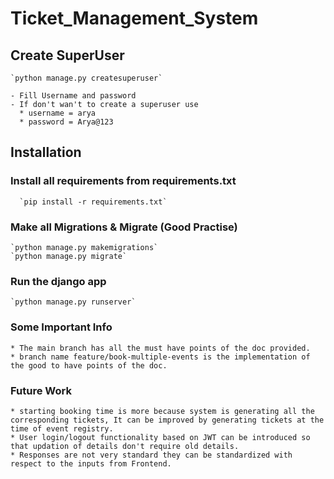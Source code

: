 # Ticket_Management_System

## Create SuperUser 
    `python manage.py createsuperuser` 
    
    - Fill Username and password  
    - If don't wan't to create a superuser use 
      * username = arya
      * password = Arya@123
    
## Installation 

 ### Install all requirements from requirements.txt 
      `pip install -r requirements.txt`
      
 ### Make all Migrations & Migrate (Good Practise) 
    `python manage.py makemigrations`
    `python manage.py migrate`
    
### Run the django app 
    `python manage.py runserver`
### Some Important Info 
    * The main branch has all the must have points of the doc provided. 
    * branch name feature/book-multiple-events is the implementation of the good to have points of the doc.
    
### Future Work 
    * starting booking time is more because system is generating all the corresponding tickets, It can be improved by generating tickets at the time of event registry.
    * User login/logout functionality based on JWT can be introduced so that updation of details don't require old details.
    * Responses are not very standard they can be standardized with respect to the inputs from Frontend.
    
    
  
